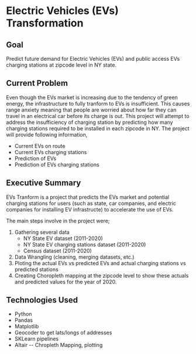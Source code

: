 # Electric Vehicles (EVs) Transformation

## Goal

Predict future demand for Electric Vehicles (EVs) and public access EVs charging stations at zipcode level in NY state. 

## Current Problem 

Even though the EVs market is increasing due to the tendency of green energy, the infrastructure to fully tranform to EVs is insufficient. This causes range anxiety meaning that people are worried about how far they can travel in an electrical car before its charge is out. 
This project will attempt to address the insufficiency of charging station by predicting how many charging stations required to be installed in each zipcode in NY. The project will provide following information,

* Current EVs on route
* Current EVs charging stations
* Prediction of EVs
* Prediction of EVs charging stations 

## Executive Summary

EVs Tranform is a project that predicts the EVs market and potential charging stations for users (such as state, car companies, and electric companies for installing EV infrastructe) to accelerate the use of EVs.

The main steps involve in the project were;
   1. Gathering several data
       * NY State EV dataset (2011-2020)
       * NY State EV charging stations dataset (2011-2020)
       * Census dataset (2011-2020)
   2. Data Wrangling (cleaning, merging datasets, etc.)
   3. Ploting the actual EVs vs predicted EVs and actual    charging stations vs predicted stations
   4. Creating Choropleth mapping at the zipcode level to show these actuals and predicted values for the year of 2020. 

## Technologies Used

* Python
* Pandas
* Matplotlib
* Geocoder to get lats/longs of addresses
* SKLearn pipelines
* Altair -- Chropleth Mapping, plotting


